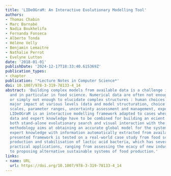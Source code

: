 ```yaml
---
title: 'LIDeOGraM: An Interactive Evolutionary Modelling Tool'
authors:
- Thomas Chabin
- Marc Barnabé
- Nadia Boukhelifa
- Fernanda Fonseca
- Alberto Tonda
- Hélène Velly
- Benjamin Lemaitre
- Nathalie Perrot
- Evelyne Lutton
date: '2018-01-01'
publishDate: '2024-12-17T18:33:40.615369Z'
publication_types:
- chapter
publication: '*Lecture Notes in Computer Science*'
doi: 10.1007/978-3-319-78133-4_14
abstract: 'Building complex models from available data is a challenge in many domains,
  and in particular in food science. Numerical data are often not enough structured,
  or simply not enough to elucidate complex structures : human choices have thus a
  major impact at various levels (data and model structuration, choice of representative
  scales, parameter ranges, uncertainty assessment and management, expert knowledge).
  LIDeOGraM is an interactive modelling framework adapted to cases where numerical
  data and expert knowledge have to be combined for building an ecient model. Exploiting
  both stand-alone evolutionary search and visual interaction with the user, the proposed
  methodology aims at obtaining an accurate global model for the system, balancing
  expert knowledge with information automatically extracted from available data. The
  presented framework is tested on a real-world case study from food science : the
  production and stabilisation of lactic acid bacteria, which has several important
  practical applications, ranging from assessing the ecacy of new industrial methods,
  to proposing alternative sustainable systems of food production.'
links:
- name: URL
  url: https://doi.org/10.1007/978-3-319-78133-4_14
---
```

